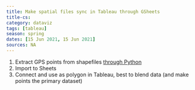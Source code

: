 ```yaml
---
title: Make spatial files sync in Tableau through GSheets
title-cs: 
category: dataviz
tags: [tableau]
season: spring
dates: [15 Jun 2021, 15 Jun 2021]
sources: NA
---
```


1. Extract GPS points from shapefiles [through Python](https://colab.research.google.com/drive/1IUrO312_m1PEi_BL61BXtyOpV0xM4e7k)
1. Import to Sheets
1. Connect and use as polygon in Tableau, best to blend data (and make points the primary dataset)